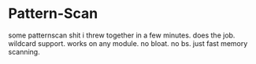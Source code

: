# Pattern-Scan
some patternscan shit i threw together in a few minutes. does the job. wildcard support. works on any module. no bloat. no bs. just fast memory scanning.

